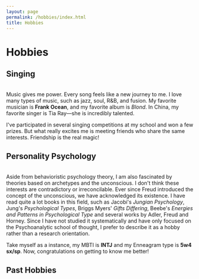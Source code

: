 ```yaml
---
layout: page
permalink: /hobbies/index.html
title: Hobbies
---
```


# Hobbies

## Singing

<br>Music gives me power. Every song feels like a new journey to me. I love many types of music, such as jazz, soul, R&B, and fusion. My favorite musician is **Frank Ocean**, and my favorite album is *Blond*. In China, my favorite singer is Tia Ray—she is incredibly talented.

I've participated in several singing competitions at my school and won a few prizes. But what really excites me is meeting friends who share the same interests. Friendship is the real magic!

## Personality Psychology

<br>Aside from behavioristic psychology theory, I am also fascinated by theories based on archetypes and the unconscious. I don't think these interests are contradictory or irreconcilable. Ever since Freud introduced the concept of the unconscious, we have acknowledged its existence. I have read quite a lot books in this field, such as Jacobi's *Jungian Psychology*, Jung's *Psychological Types*, Briggs Myers' *Gifts Differing*, Beebe's *Energies and Patterns in Psychological Type* and several works by Adler, Freud and Horney. Since I have not studied it systematically and have only focused on the Psychoanalytic school of thought, I prefer to describe it as a hobby rather than a research orientation.

Take myself as a instance, my MBTI is **INTJ** and my Enneagram type is **5w4 sx/sp**. Now, congratulations on getting to know me better! 




## Past Hobbies

